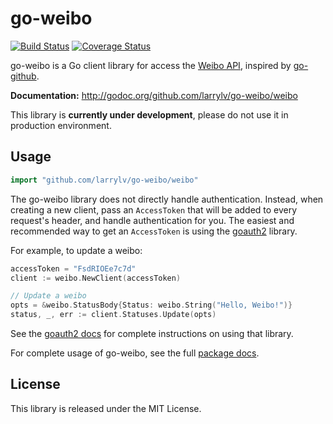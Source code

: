 go-weibo
========

[![Build Status](https://img.shields.io/travis/larrylv/go-weibo.svg?branch=master)][travis]
[![Coverage Status](http://img.shields.io/coveralls/larrylv/go-weibo.svg)][coveralls]

[travis]: https://travis-ci.org/larrylv/go-weibo
[coveralls]: https://coveralls.io/r/larrylv/go-weibo

go-weibo is a Go client library for access the [Weibo API][], inspired by [go-github][].

**Documentation:** <http://godoc.org/github.com/larrylv/go-weibo/weibo>

This library is __currently under development__, please do not use it in production environment.

## Usage ##

``` go
import "github.com/larrylv/go-weibo/weibo"
```

The go-weibo library does not directly handle authentication.  Instead, when
creating a new client, pass an `AccessToken` that will be added to every request's
header, and handle authentication for you.  The easiest and recommended way to
get an `AccessToken` is using the [goauth2][] library.

For example, to update a weibo:

```go
accessToken = "FsdRIOEe7c7d"
client := weibo.NewClient(accessToken)

// Update a weibo
opts = &weibo.StatusBody{Status: weibo.String("Hello, Weibo!")}
status, _, err := client.Statuses.Update(opts)
```

See the [goauth2 docs][] for complete instructions on using that library.

For complete usage of go-weibo, see the full [package docs][].

[Weibo API]: http://open.weibo.com/wiki/%E5%BE%AE%E5%8D%9AAPI
[go-github]: https://github.com/google/go-github/
[goauth2]: https://code.google.com/p/goauth2/
[goauth2 docs]: http://godoc.org/code.google.com/p/goauth2/oauth
[package docs]: http://godoc.org/github.com/larrylv/go-weibo/weibo

## License

This library is released under the MIT License.
